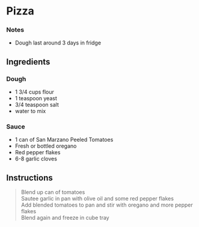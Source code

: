 # Pizza

### Notes

- Dough last around 3 days in fridge

## Ingredients

### Dough

- 1 3/4 cups flour
- 1 teaspoon yeast
- 3/4 teaspoon salt
- water to mix

### Sauce

- 1 can of San Marzano Peeled Tomatoes
- Fresh or bottled oregano
- Red pepper flakes
- 6-8 garlic cloves

## Instructions

> Blend up can of tomatoes  
> Sautee garlic in pan with olive oil and some red pepper flakes    
> Add blended tomatoes to pan and stir with oregano and more pepper flakes  
> Blend again and freeze in cube tray
